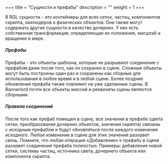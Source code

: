 +++
title = "Сущности и префабы"
description = ""
weight = 1
+++


В RGL сущности - это контейнеры для всех сеток, частиц, компонентов скрипта, окклюдеров и физических объектов. Они также могут содержать другие сущности в качестве дочерних. У них есть собственная трансформация, определяющая их положение, масштаб и вращение в мире.

##### Префабы

Префабы - это объекты шаблона, которые не разрывают соединение с префабом даже после того, как он сохранен в сцене. Сложные объекты могут быть построены один раз и сохранены как сборные для использования в любое время и в любой сцене. Более поздние обновления префаба также повлияют на уже сделанные сцены. В Bannerlord почти все объекты миссий и реквизиты сцены являются сборными.

##### Правила соединений

После того как префаб помещен в сцену, все значения в префабе (цвета сетки, преобразования дочерних объектов, значения скрипта) связаны с исходным префабом и будут обновляться после каждого изменения исходного. Любое изменение в сцене для этих значений разорвет связь. Помните, что любая операция «Добавление» к префабу в сцене разорвет соединение префаба полностью. Примеры: добавление новой сетки, системы частиц, источника света, дочернего объекта или компонента скрипта. 


